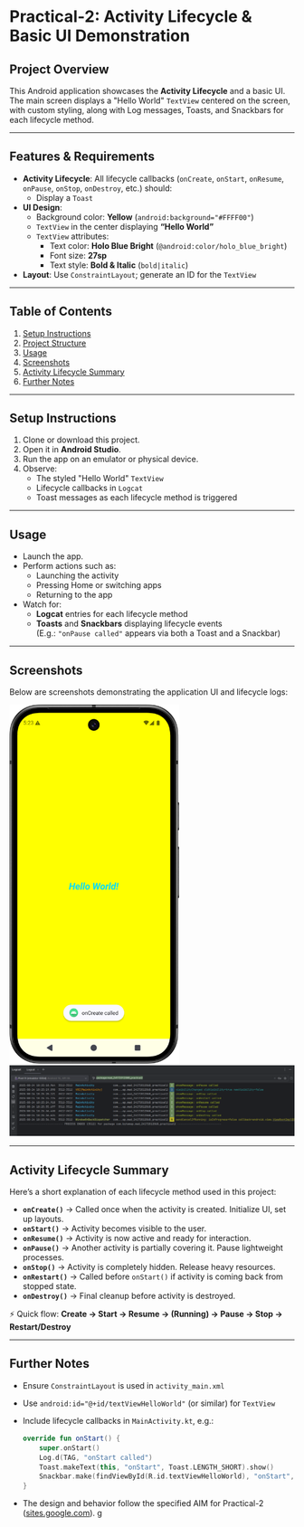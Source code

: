 # Practical-2: Activity Lifecycle & Basic UI Demonstration

##  Project Overview
This Android application showcases the **Activity Lifecycle** and a basic UI. The main screen displays a "Hello World" `TextView` centered on the screen, with custom styling, along with Log messages, Toasts, and Snackbars for each lifecycle method.

---

##  Features & Requirements
- **Activity Lifecycle**: All lifecycle callbacks (`onCreate`, `onStart`, `onResume`, `onPause`, `onStop`, `onDestroy`, etc.) should:
    - Display a `Toast`
- **UI Design**:
    - Background color: **Yellow** (`android:background="#FFFF00"`)
    - `TextView` in the center displaying **“Hello World”**
    - `TextView` attributes:
        - Text color: **Holo Blue Bright** (`@android:color/holo_blue_bright`)
        - Font size: **27sp**
        - Text style: **Bold & Italic** (`bold|italic`)
- **Layout**: Use `ConstraintLayout`; generate an ID for the `TextView`

---

##  Table of Contents
1. [Setup Instructions](#setup-instructions)
2. [Project Structure](#project-structure)
3. [Usage](#usage)
4. [Screenshots](#screenshots)
5. [Activity Lifecycle Summary](#activity-lifecycle-summary)
6. [Further Notes](#further-notes)

---

##  Setup Instructions
1. Clone or download this project.
2. Open it in **Android Studio**.
3. Run the app on an emulator or physical device.
4. Observe:
    - The styled "Hello World" `TextView`
    - Lifecycle callbacks in `Logcat`
    - Toast messages as each lifecycle method is triggered

---

##  Usage
- Launch the app.
- Perform actions such as:
    - Launching the activity
    - Pressing Home or switching apps
    - Returning to the app
- Watch for:
    - **Logcat** entries for each lifecycle method
    - **Toasts** and **Snackbars** displaying lifecycle events  
      (E.g.: `"onPause called"` appears via both a Toast and a Snackbar)

---

##  Screenshots
Below are screenshots demonstrating the application UI and lifecycle logs:

<p float="left">
  <img src="img.png" alt="App Screenshot 1" width="300"/>
  <img src="img_1.png" alt="App Screenshot 2"/>
</p>

---

##  Activity Lifecycle Summary
Here’s a short explanation of each lifecycle method used in this project:

- **`onCreate()`** → Called once when the activity is created. Initialize UI, set up layouts.
- **`onStart()`** → Activity becomes visible to the user.
- **`onResume()`** → Activity is now active and ready for interaction.
- **`onPause()`** → Another activity is partially covering it. Pause lightweight processes.
- **`onStop()`** → Activity is completely hidden. Release heavy resources.
- **`onRestart()`** → Called before `onStart()` if activity is coming back from stopped state.
- **`onDestroy()`** → Final cleanup before activity is destroyed.

⚡ Quick flow: **Create → Start → Resume → (Running) → Pause → Stop → Restart/Destroy**

---

##  Further Notes
- Ensure `ConstraintLayout` is used in `activity_main.xml`
- Use `android:id="@+id/textViewHelloWorld"` (or similar) for `TextView`
- Include lifecycle callbacks in `MainActivity.kt`, e.g.:

  ```kotlin
  override fun onStart() {
      super.onStart()
      Log.d(TAG, "onStart called")
      Toast.makeText(this, "onStart", Toast.LENGTH_SHORT).show()
      Snackbar.make(findViewById(R.id.textViewHelloWorld), "onStart", Snackbar.LENGTH_SHORT).show()
  }
    ```

- The design and behavior follow the specified AIM for Practical-2 ([sites.google.com](https://sites.google.com/ganpatuniversity.ac.in/mad/practical-list/practical-2)).
g